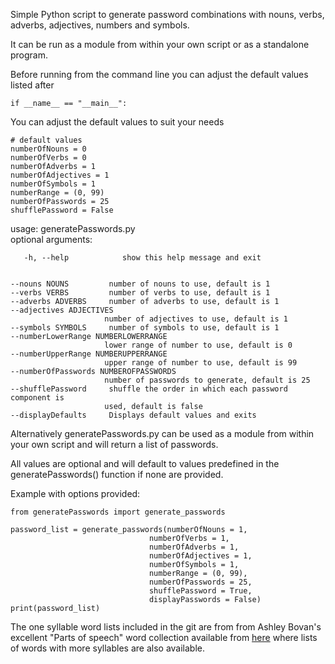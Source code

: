 ﻿Simple Python script to generate password combinations with nouns, verbs, adverbs, adjectives, numbers and symbols.

 It can be run as a module from within your own script or as a standalone program.

 Before running from the command line you can adjust the default values listed after
 

    if __name__ == "__main__":

  You can adjust the default values to suit your needs

   
 
    # default values  
    numberOfNouns = 0 
    numberOfVerbs = 0  
    numberOfAdverbs = 1  
    numberOfAdjectives = 1 
    numberOfSymbols = 1  
    numberRange = (0, 99) 
    numberOfPasswords = 25 
    shufflePassword = False

  

 usage: generatePasswords.py  
 optional arguments:

       -h, --help            show this help message and exit
   

    --nouns NOUNS         number of nouns to use, default is 1
    --verbs VERBS         number of verbs to use, default is 1
    --adverbs ADVERBS     number of adverbs to use, default is 1
    --adjectives ADJECTIVES
                         number of adjectives to use, default is 1
    --symbols SYMBOLS     number of symbols to use, default is 1
    --numberLowerRange NUMBERLOWERRANGE
                         lower range of number to use, default is 0
    --numberUpperRange NUMBERUPPERRANGE
                         upper range of number to use, default is 99
    --numberOfPasswords NUMBEROFPASSWORDS
                         number of passwords to generate, default is 25
    --shufflePassword     shuffle the order in which each password component is
                         used, default is false
    --displayDefaults     Displays default values and exits

   
 Alternatively generatePasswords.py can be used as a module from within your own script and will return a list of passwords.
 
 All values are optional and will default to values predefined in the generatePasswords() function if none are provided.
 
 Example with options provided:
 

    from generatePasswords import generate_passwords

    password_list = generate_passwords(numberOfNouns = 1,
                                   numberOfVerbs = 1,
                                   numberOfAdverbs = 1,
                                   numberOfAdjectives = 1,
                                   numberOfSymbols = 1,
                                   numberRange = (0, 99),
                                   numberOfPasswords = 25,
                                   shufflePassword = True,
                                   displayPasswords = False)
    print(password_list)

The one syllable word lists included in the git are from from Ashley Bovan's  excellent "Parts of speech" word collection available from [here](http://www.ashley-bovan.co.uk/words/partsofspeech.html) where lists of words with more syllables are also available.
 
